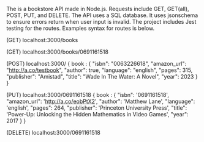 The is a bookstore API made in Node.js. Requests include GET, GET(all), POST, PUT, and DELETE. The API uses a SQL database. It uses jsonschema to ensure errors return when user input is invalid. The project includes Jest testing for the routes. Examples syntax for routes is below.

(GET) localhost:3000/books

(GET) localhost:3000/books/0691161518

(POST) localhost:3000/
{ 
    book : {
        "isbn": "0063226618",
        "amazon_url": "http://a.co/testbook",
        "author": true,
        "language": "english",
        "pages": 315,
        "publisher": "Amistad",
        "title": "Wade In The Water: A Novel",
        "year": 2023
    }
}

(PUT) localhost:3000/0691161518
{
    book : {
        "isbn": '0691161518', 
        "amazon_url": 'http://a.co/eobPtX2', 
        "author": 'Matthew Lane', 
        "language": 'english', 
        "pages": 264, 
        "publisher": 'Princeton University Press', 
        "title": 'Power-Up: Unlocking the Hidden Mathematics in Video Games',
        "year": 2017
    }
}

(DELETE) localhost:3000/0691161518